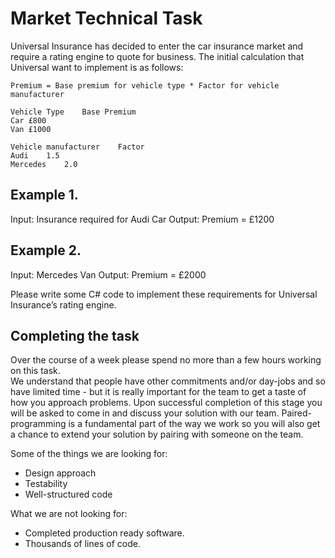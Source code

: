 # Market Technical Task

Universal Insurance has decided to enter the car insurance market and require a rating engine to quote for business. The initial calculation that Universal want to implement is as follows:
	
	Premium = Base premium for vehicle type * Factor for vehicle manufacturer

	Vehicle Type	Base Premium
	Car	£800
	Van	£1000
 
	Vehicle manufacturer	Factor
	Audi	1.5
	Mercedes	2.0

## Example 1.

  Input: Insurance required for Audi Car
  Output: Premium = £1200 

## Example 2.
 
  Input: Mercedes Van 
  Output: Premium = £2000

Please write some C# code to implement these requirements for Universal Insurance’s rating engine.
 
## Completing the task

Over the course of a week please spend no more than a few hours working on this task.  
We understand that people have other commitments and/or day-jobs and so have limited time - but it is really important for the team to get a taste of how you approach problems. Upon successful completion of this stage you will be asked to come in and discuss your solution with our team.  Paired-programming is a fundamental part of the way we work so you will also get a chance to extend your solution by pairing with someone on the team.

Some of the things we are looking for:
- Design approach
- Testability
- Well-structured code

What we are not looking for:
- Completed production ready software.
- Thousands of lines of code.
